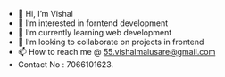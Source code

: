 - 👋 Hi, I’m Vishal
- 👀 I’m interested in forntend development
- 🌱 I’m currently learning web development
- 💞️ I’m looking to collaborate on projects in frontend 
- 📫 How to reach me @ 55.vishalmalusare@gmail.com
- Contact No : 7066101623.

<!---
55Vishal/55Vishal is a ✨ special ✨ repository because its `README.md` (this file) appears on your GitHub profile.
You can click the Preview link to take a look at your changes.
--->
